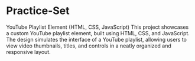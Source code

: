 # Practice-Set
YouTube Playlist Element (HTML, CSS, JavaScript)
This project showcases a custom YouTube playlist element, built using HTML, CSS, and JavaScript. The design simulates the interface of a YouTube playlist, allowing users to view video thumbnails, titles, and controls in a neatly organized and responsive layout.




